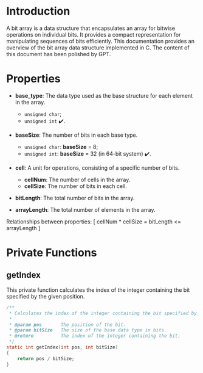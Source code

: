 # Introduction

A bit array is a data structure that encapsulates an array for bitwise operations on individual bits.
It provides a compact representation for manipulating sequences of bits efficiently. 
This documentation provides an overview of the bit array data structure implemented in C. 
The content of this document has been polished by GPT.

# Properties

- **base_type**: The data type used as the base structure for each element in the array.
    - `unsigned char`;
    - `unsigned int` ✔️.

- **baseSize**: The number of bits in each base type.
    - `unsigned char`: **baseSize** = 8;
    - `unsigned int`: **baseSize** = 32 (in 64-bit system) ✔️.

- **cell**: A unit for operations, consisting of a specific number of bits.
    - **cellNum**: The number of cells in the array.
    - **cellSize**: The number of bits in each cell.

- **bitLength**: The total number of bits in the array.
- **arrayLength**: The total number of elements in the array.

Relationships between properties:
\[ cellNum * cellSize = bitLength <= arrayLength \]

# Private Functions

## getIndex

This private function calculates the index of the integer containing the bit specified by the given position.

```c
/**
 * Calculates the index of the integer containing the bit specified by the given position.
 * 
 * @param pos       The position of the bit.
 * @param bitSize   The size of the base data type in bits.
 * @return          The index of the integer containing the bit.
 */
static int getIndex(int pos, int bitSize)
{
    return pos / bitSize;
}
